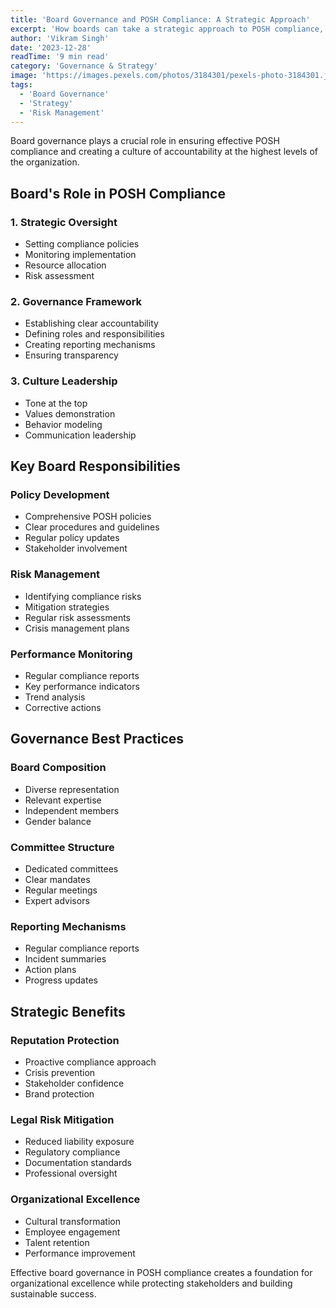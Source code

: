 ```yaml
---
title: 'Board Governance and POSH Compliance: A Strategic Approach'
excerpt: 'How boards can take a strategic approach to POSH compliance, ensuring governance excellence and organizational reputation protection.'
author: 'Vikram Singh'
date: '2023-12-28'
readTime: '9 min read'
category: 'Governance & Strategy'
image: 'https://images.pexels.com/photos/3184301/pexels-photo-3184301.jpeg?auto=compress&cs=tinysrgb&w=800'
tags:
  - 'Board Governance'
  - 'Strategy'
  - 'Risk Management'
---
```


Board governance plays a crucial role in ensuring effective POSH compliance and creating a culture of accountability at the highest levels of the organization.

## Board's Role in POSH Compliance

### 1. Strategic Oversight
- Setting compliance policies
- Monitoring implementation
- Resource allocation
- Risk assessment

### 2. Governance Framework
- Establishing clear accountability
- Defining roles and responsibilities
- Creating reporting mechanisms
- Ensuring transparency

### 3. Culture Leadership
- Tone at the top
- Values demonstration
- Behavior modeling
- Communication leadership

## Key Board Responsibilities

### Policy Development
- Comprehensive POSH policies
- Clear procedures and guidelines
- Regular policy updates
- Stakeholder involvement

### Risk Management
- Identifying compliance risks
- Mitigation strategies
- Regular risk assessments
- Crisis management plans

### Performance Monitoring
- Regular compliance reports
- Key performance indicators
- Trend analysis
- Corrective actions

## Governance Best Practices

### Board Composition
- Diverse representation
- Relevant expertise
- Independent members
- Gender balance

### Committee Structure
- Dedicated committees
- Clear mandates
- Regular meetings
- Expert advisors

### Reporting Mechanisms
- Regular compliance reports
- Incident summaries
- Action plans
- Progress updates

## Strategic Benefits

### Reputation Protection
- Proactive compliance approach
- Crisis prevention
- Stakeholder confidence
- Brand protection

### Legal Risk Mitigation
- Reduced liability exposure
- Regulatory compliance
- Documentation standards
- Professional oversight

### Organizational Excellence
- Cultural transformation
- Employee engagement
- Talent retention
- Performance improvement

Effective board governance in POSH compliance creates a foundation for organizational excellence while protecting stakeholders and building sustainable success.
